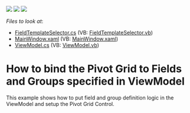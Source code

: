 <!-- default badges list -->
![](https://img.shields.io/endpoint?url=https://codecentral.devexpress.com/api/v1/VersionRange/128578400/18.2.3%2B)
[![](https://img.shields.io/badge/Open_in_DevExpress_Support_Center-FF7200?style=flat-square&logo=DevExpress&logoColor=white)](https://supportcenter.devexpress.com/ticket/details/T521850)
[![](https://img.shields.io/badge/📖_How_to_use_DevExpress_Examples-e9f6fc?style=flat-square)](https://docs.devexpress.com/GeneralInformation/403183)
<!-- default badges end -->
<!-- default file list -->
*Files to look at*:

* [FieldTemplateSelector.cs](./CS/WpfPivotTestExample/FieldTemplateSelector.cs) (VB: [FieldTemplateSelector.vb](./VB/WpfPivotTestExample/FieldTemplateSelector.vb))
* [MainWindow.xaml](./CS/WpfPivotTestExample/MainWindow.xaml) (VB: [MainWindow.xaml](./VB/WpfPivotTestExample/MainWindow.xaml))
* [ViewModel.cs](./CS/WpfPivotTestExample/ViewModel.cs) (VB: [ViewModel.vb](./VB/WpfPivotTestExample/ViewModel.vb))
<!-- default file list end -->
# How to bind the Pivot Grid to Fields and Groups specified in ViewModel


This example shows how to put field and group definition logic in the ViewModel and setup the Pivot Grid Control.<br><br>

<br/>


